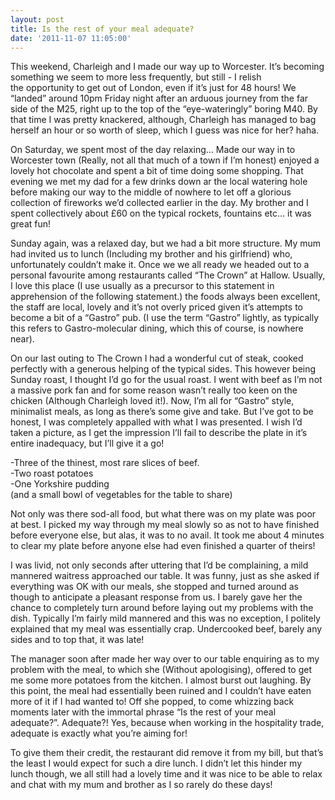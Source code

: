 ```yaml
---
layout: post
title: Is the rest of your meal adequate?
date: '2011-11-07 11:05:00'
---
```


<p>This weekend, Charleigh and I made our way up to Worcester. It&rsquo;s becoming something we seem to more less frequently, but still - I relish the opportunity to get out of London, even if it&rsquo;s just for 48 hours! We &ldquo;landed&rdquo; around 10pm Friday night after an arduous journey from the far side of the M25, right up to the top of the &ldquo;eye-wateringly&rdquo; boring M40. By that time I was pretty knackered, although, Charleigh has managed to bag herself an hour or so worth of sleep, which I guess was nice for her? haha.</p>
<p>On Saturday, we spent most of the day relaxing&hellip; Made our way in to Worcester town (Really, not all that much of a town if I&rsquo;m honest) enjoyed a lovely hot chocolate and spent a bit of time doing some shopping. That evening we met my dad for a few drinks down ar the local watering hole before making our way to the middle of nowhere to let off a glorious collection of fireworks we&rsquo;d collected earlier in the day. My brother and I spent collectively about £60 on the typical rockets, fountains etc&hellip; it was great fun!</p>
<p>Sunday again, was a relaxed day, but we had a bit more structure. My mum had invited us to lunch (Including my brother and his girlfriend) who, unfortunately couldn&rsquo;t make it. Once we we all ready we headed out to a personal favourite among restaurants called &ldquo;The Crown&rdquo; at Hallow. Usually, I love this place (I use usually as a precursor to this statement in apprehension of the following statement.) the foods always been excellent, the staff are local, lovely and it&rsquo;s not overly priced given it&rsquo;s attempts to become a bit of a &ldquo;Gastro&rdquo; pub. (I use the term &ldquo;Gastro&rdquo; lightly, as typically this refers to Gastro-molecular dining, which this of course, is nowhere near).</p>
<p>On our last outing to The Crown I had a wonderful cut of steak, cooked perfectly with a generous helping of the typical sides. This however being Sunday roast, I thought I&rsquo;d go for the usual roast. I went with beef as I&rsquo;m not a massive pork fan and for some reason wasn&rsquo;t really too keen on the chicken (Although Charleigh loved it!). Now, I&rsquo;m all for &ldquo;Gastro&rdquo; style, minimalist meals, as long as there&rsquo;s some give and take. But I&rsquo;ve got to be honest, I was completely appalled with what I was presented. I wish I&rsquo;d taken a picture, as I get the impression I&rsquo;ll fail to describe the plate in it&rsquo;s entire inadequacy, but I&rsquo;ll give it a go!</p>
<p>-Three of the thinest, most rare slices of beef.<br />-Two roast potatoes<br />-One Yorkshire pudding<br />(and a small bowl of vegetables for the table to share)</p>
<p>Not only was there sod-all food, but what there was on my plate was poor at best. I picked my way through my meal slowly so as not to have finished before everyone else, but alas, it was to no avail. It took me about 4 minutes to clear my plate before anyone else had even finished a quarter of theirs!</p>
<p>I was livid, not only seconds after uttering that I&rsquo;d be complaining, a mild mannered waitress approached our table. It was funny, just as she asked if everything was OK with our meals, she stopped and turned around as though to anticipate a pleasant response from us. I barely gave her the chance to completely turn around before laying out my problems with the dish. Typically I&rsquo;m fairly mild mannered and this was no exception, I politely explained that my meal was essentially crap. Undercooked beef, barely any sides and to top that, it was late!</p>
<p>The manager soon after made her way over to our table enquiring as to my problem with the meal, to which she (Without apologising), offered to get me some more potatoes from the kitchen. I almost burst out laughing. By this point, the meal had essentially been ruined and I couldn&rsquo;t have eaten more of it if I had wanted to! Off she popped, to come whizzing back moments later with the immortal phrase &ldquo;Is the rest of your meal adequate?&rdquo;. Adequate?! Yes, because when working in the hospitality trade, adequate is exactly what you&rsquo;re aiming for!</p>
<p>To give them their credit, the restaurant did remove it from my bill, but that&rsquo;s the least I would expect for such a dire lunch. I didn&rsquo;t let this hinder my lunch though, we all still had a lovely time and it was nice to be able to relax and chat with my mum and brother as I so rarely do these days!</p>
<p> </p>
